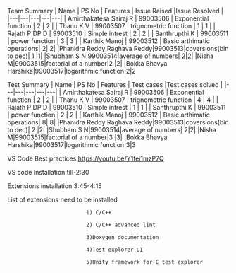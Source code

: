 Team Summary
| Name  |  PS No |  Features |  Issue Raised  |Issue Resolved   |
|---|---|---|---|---|
|  Amirthakatesa Sairaj R |   99003506 | Exponential function | 2  | 2  |
| Thanu K V  | 99003507  |  trignometric function | 1  |  1 |
| Rajath P DP D  |  99003510 |  Simple intrest |  2 |  2 |
| Santhrupthi K  |  99003511 | power function  | 3  |  3 |
| Karthik Manoj  | 99003512 | Basic arthimatic operations| 2| 2|
|Phanidra Reddy Raghava Reddy|99003513|coversions(bin to dec)| 1 |1|
|Shubham S N|99003514|average of numbers| 2|2|
|Nisha M|99003515|factorial of a number|2 |2|
|Bokka Bhavya Harshika|99003517|logarithmic function|2|2


Test Summary
| Name  |  PS No |  Features |  Test cases  |Test cases solved  |
|---|---|---|---|---|
|  Amirthakatesa Sairaj R |   99003506 | Exponential function | 2  | 2  |
| Thanu K V  | 99003507  |  trignometric function | 4 |  4 |
| Rajath P DP D  |  99003510 |  Simple intrest |  1 |  1 |
| Santhrupthi K  |  99003511 | power function  | 2  |  2 |
| Karthik Manoj  | 99003512 | Basic arthimatic operations| 8| 8|
|Phanidra Reddy Raghava Reddy|99003513|coversions(bin to dec)| 2 |2|
|Shubham S N|99003514|average of numbers| 2|2|
|Nisha M|99003515|factorial of a number|3 |3|
|Bokka Bhavya Harshika|99003517|logarithmic function|3|3


VS Code Best practices
https://youtu.be/Y1fei1mzP7Q

VS code Installation till-2:30

Extensions installation 3:45-4:15

List of extensions need to be installed

                             1) C/C++

                             2) C/C++ advanced lint

                             3)Doxygen documentation

                             4)Test explorer UI

                             5)Unity framework for C test explorer
